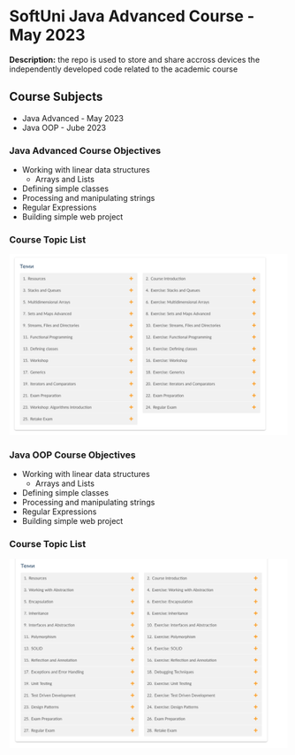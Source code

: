 # SoftUni Java Advanced Course - May 2023
<strong>Description:</strong> the repo is used to store and share accross devices the independently developed code related to the academic course

## Course Subjects
- Java Advanced - May 2023
- Java OOP - Jube 2023


### Java Advanced Course Objectives
- Working with linear data structures
  -	Arrays and Lists
-	Defining simple classes
-	Processing and manipulating strings
-	Regular Expressions
-	Building simple web project

### Course Topic List

![Java Adavnced Course Topic List](https://github.com/idaki/SoftUni_Java_Advanced_Course/blob/main/Java%20Advanced.png)

### Java OOP Course Objectives
- Working with linear data structures
  -	Arrays and Lists
-	Defining simple classes
-	Processing and manipulating strings
-	Regular Expressions
-	Building simple web project

### Course Topic List

![Java OOP Course Topic List](https://github.com/idaki/SoftUni_Java_Advanced_Course/blob/055f42764fa9b765e725dd62c3db9a0f566a8ce5/Java%20OOP%20Topics.png)
